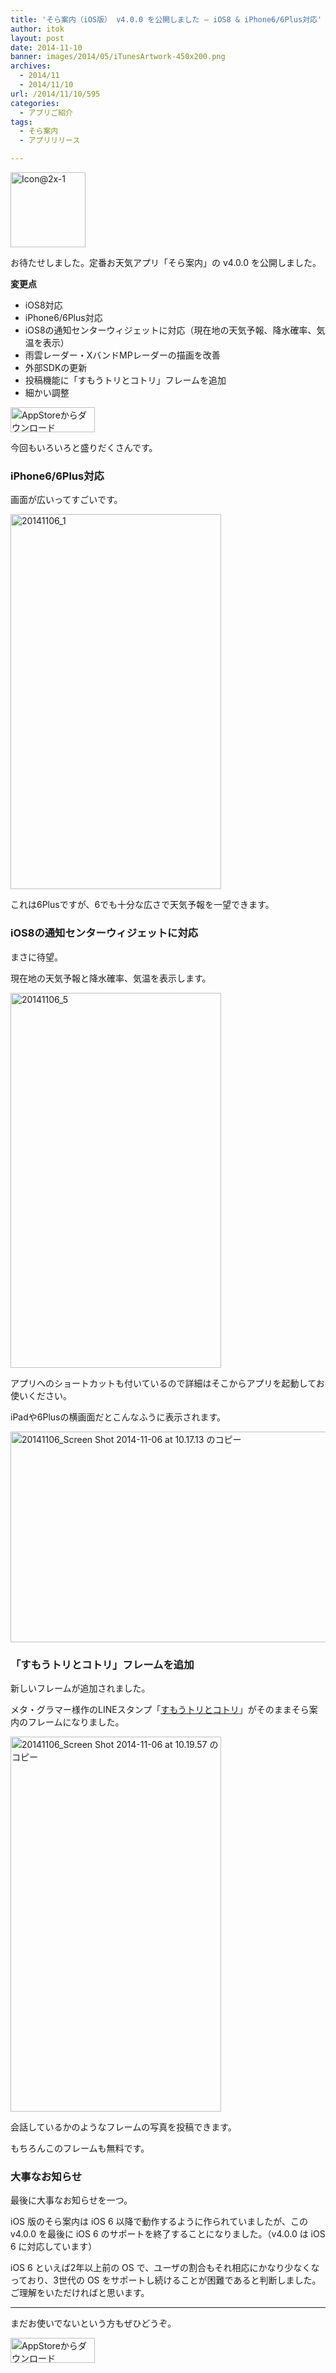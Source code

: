 ```yaml
---
title: 'そら案内（iOS版） v4.0.0 を公開しました – iOS8 & iPhone6/6Plus対応'
author: itok
layout: post
date: 2014-11-10
banner: images/2014/05/iTunesArtwork-450x200.png
archives:
  - 2014/11
  - 2014/11/10
url: /2014/11/10/595
categories:
  - アプリご紹介
tags:
  - そら案内
  - アプリリリース

---
```

<a href="https://itunes.apple.com/jp/app/id599856811" target=_blank><img src="/images/2014/05/19b3eee70366dac93faf64e64d75a72e.png" alt="Icon@2x-1" width="120" height="120" class="alignnone size-full wp-image-117" /></a>

お待たせしました。定番お天気アプリ「そら案内」の v4.0.0 を公開しました。

**変更点**

  * iOS8対応
  * iPhone6/6Plus対応
  * iOS8の通知センターウィジェットに対応（現在地の天気予報、降水確率、気温を表示）
  * 雨雲レーダー・XバンドMPレーダーの描画を改善
  * 外部SDKの更新
  * 投稿機能に「すもうトリとコトリ」フレームを追加
  * 細かい調整

<a href="https://itunes.apple.com/jp/app/id599856811" target=_blank><img src="/images/2014/04/Download_on_the_App_Store_Badge_JP_135x40_1004.png" alt="AppStoreからダウンロード" width="135" height="40" class="alignnone size-full wp-image-58" /></a>

今回もいろいろと盛りだくさんです。

### iPhone6/6Plus対応

画面が広いってすごいです。

[<img src="/images/2014/11/20141106_1.png" alt="20141106_1" width="337" height="600" class="alignnone size-full wp-image-596" />](/images/2014/11/20141106_1.png)

これは6Plusですが、6でも十分な広さで天気予報を一望できます。

### iOS8の通知センターウィジェットに対応

まさに待望。

現在地の天気予報と降水確率、気温を表示します。

[<img src="/images/2014/11/20141106_5.png" alt="20141106_5" width="337" height="600" class="alignnone size-full wp-image-597" />](/images/2014/11/20141106_5.png)

アプリへのショートカットも付いているので詳細はそこからアプリを起動してお使いください。

iPadや6Plusの横画面だとこんなふうに表示されます。

[<img src="/images/2014/11/7578fe1f076a390fa092888f42f0e891.png" alt="20141106_Screen Shot 2014-11-06 at 10.17.13 のコピー" width="600" height="337" class="alignnone size-full wp-image-598" />](/images/2014/11/7578fe1f076a390fa092888f42f0e891.png)

### 「すもうトリとコトリ」フレームを追加

新しいフレームが追加されました。

メタ・グラマー様作のLINEスタンプ「<a href="https://store.line.me/stickershop/product/1012021/ja" target="_blank">すもうトリとコトリ</a>」がそのままそら案内のフレームになりました。

[<img src="/images/2014/11/bc4c3b2c302a67b89cf94b0dbd55b839.png" alt="20141106_Screen Shot 2014-11-06 at 10.19.57 のコピー" width="337" height="600" class="alignnone size-full wp-image-599" />](/images/2014/11/bc4c3b2c302a67b89cf94b0dbd55b839.png)

会話しているかのようなフレームの写真を投稿できます。

もちろんこのフレームも無料です。

### 大事なお知らせ

最後に大事なお知らせを一つ。

iOS 版のそら案内は iOS 6 以降で動作するように作られていましたが、この v4.0.0 を最後に iOS 6 のサポートを終了することになりました。（v4.0.0 は iOS 6 に対応しています）

iOS 6 といえば2年以上前の OS で、ユーザの割合もそれ相応にかなり少なくなっており、3世代の OS をサポートし続けることが困難であると判断しました。ご理解をいただければと思います。

* * *

まだお使いでないという方もぜひどうぞ。

<a href="https://itunes.apple.com/jp/app/id599856811" target=_blank><img src="/images/2014/04/Download_on_the_App_Store_Badge_JP_135x40_1004.png" alt="AppStoreからダウンロード" width="135" height="40" class="alignnone size-full wp-image-58" /></a>